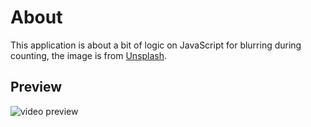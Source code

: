 # About

This application is about a bit of logic on JavaScript for blurring during counting, the image is from [Unsplash](https://unsplash.com).

## Preview

![video preview]()